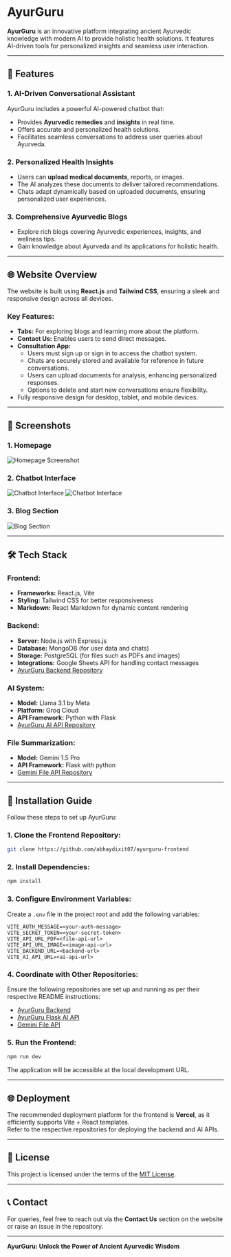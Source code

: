 # AyurGuru

**AyurGuru** is an innovative platform integrating ancient Ayurvedic knowledge with modern AI to provide holistic health solutions. It features AI-driven tools for personalized insights and seamless user interaction.  

---

## 🚀 Features

### 1. **AI-Driven Conversational Assistant**
AyurGuru includes a powerful AI-powered chatbot that:  
- Provides **Ayurvedic remedies** and **insights** in real time.  
- Offers accurate and personalized health solutions.  
- Facilitates seamless conversations to address user queries about Ayurveda.

### 2. **Personalized Health Insights**
- Users can **upload medical documents**, reports, or images.  
- The AI analyzes these documents to deliver tailored recommendations.  
- Chats adapt dynamically based on uploaded documents, ensuring personalized user experiences.

### 3. **Comprehensive Ayurvedic Blogs**
- Explore rich blogs covering Ayurvedic experiences, insights, and wellness tips.  
- Gain knowledge about Ayurveda and its applications for holistic health.  

---

## 🌐 Website Overview
The website is built using **React.js** and **Tailwind CSS**, ensuring a sleek and responsive design across all devices.  

### Key Features:
- **Tabs:** For exploring blogs and learning more about the platform.  
- **Contact Us:** Enables users to send direct messages.  
- **Consultation App:**  
  - Users must sign up or sign in to access the chatbot system.  
  - Chats are securely stored and available for reference in future conversations.  
  - Users can upload documents for analysis, enhancing personalized responses.  
  - Options to delete and start new conversations ensure flexibility.  
- Fully responsive design for desktop, tablet, and mobile devices.  

---

## 📸 Screenshots

### 1. Homepage  
![Homepage Screenshot](https://github.com/abhaydixit07/ayurguru-frontend/blob/main/public/Screenshot%202024-11-27%20172132.png?raw=true)

### 2. Chatbot Interface  
![Chatbot Interface](https://github.com/abhaydixit07/ayurguru-frontend/blob/main/public/Screenshot%202024-11-27%20172504.png?raw=true)
![Chatbot Interface](https://github.com/abhaydixit07/ayurguru-frontend/blob/main/public/Screenshot%202024-11-27%20172532.png?raw=true)

### 3. Blog Section  
![Blog Section](https://github.com/abhaydixit07/ayurguru-frontend/blob/main/public/Screenshot%202024-11-27%20172159.png?raw=true)

---

## 🛠️ Tech Stack

### **Frontend:**
- **Frameworks:** React.js, Vite  
- **Styling:** Tailwind CSS for better responsiveness  
- **Markdown:** React Markdown for dynamic content rendering  

### **Backend:**
- **Server:** Node.js with Express.js  
- **Database:** MongoDB (for user data and chats)  
- **Storage:** PostgreSQL (for files such as PDFs and images)  
- **Integrations:** Google Sheets API for handling contact messages  
- [AyurGuru Backend Repository](https://github.com/abhaydixit07/Ayurguru-backend)

### **AI System:**
- **Model:** Llama 3.1 by Meta  
- **Platform:** Groq Cloud  
- **API Framework:** Python with Flask  
- [AyurGuru AI API Repository](https://github.com/abhaydixit07/ayurguru-flask-api)

### **File Summarization:**
- **Model:** Gemini 1.5 Pro  
- **API Framework:** Flask with python 
- [Gemini File API Repository](https://github.com/abhaydixit07/gemini-file-api)

---

## 🧩 Installation Guide

Follow these steps to set up AyurGuru:

### 1. Clone the Frontend Repository:
```bash
git clone https://github.com/abhaydixit07/ayurguru-frontend
```

### 2. Install Dependencies:
```bash
npm install
```

### 3. Configure Environment Variables:
Create a `.env` file in the project root and add the following variables:
```env
VITE_AUTH_MESSAGE=<your-auth-message>
VITE_SECRET_TOKEN=<your-secret-token>
VITE_API_URL_PDF=<file-api-url>
VITE_API_URL_IMAGE=<image-api-url>
VITE_BACKEND_URL=<backend-url>
VITE_AI_API_URL=<ai-api-url>
```

### 4. Coordinate with Other Repositories:
Ensure the following repositories are set up and running as per their respective README instructions:  
- [AyurGuru Backend](https://github.com/abhaydixit07/Ayurguru-backend)  
- [AyurGuru Flask AI API](https://github.com/abhaydixit07/ayurguru-flask-api)  
- [Gemini File API](https://github.com/abhaydixit07/gemini-file-api)  

### 5. Run the Frontend:
```bash
npm run dev
```
The application will be accessible at the local development URL.

---

## 🌐 Deployment

The recommended deployment platform for the frontend is **Vercel**, as it efficiently supports Vite + React templates.  
Refer to the respective repositories for deploying the backend and AI APIs.

---

## 📄 License

This project is licensed under the terms of the [MIT License](https://github.com/abhaydixit07/ayurguru-frontend/blob/main/LICENSE).

---

## 📞 Contact
For queries, feel free to reach out via the **Contact Us** section on the website or raise an issue in the repository.  

---

**AyurGuru: Unlock the Power of Ancient Ayurvedic Wisdom**
